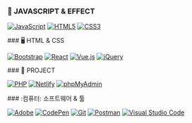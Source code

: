 ### 🤔 JAVASCRIPT & EFFECT   
<p>
  <a href="#"><img alt="JavaScript" src="https://img.shields.io/badge/JavaScript-F7DF1E?style=flat&logo=JavaScript&logoColor=white"></a>   
  <a href="#"><img alt="HTML5" src="https://img.shields.io/badge/HTML5-E34F26?logo=HTML5&logoColor=white"></a>   
  <a href="#"><img alt="CSS3" src="https://img.shields.io/badge/CSS3-1572B6?logo=CSS3&logoColor=white"></a>   
</p>   
### 🖥 HTML & CSS   
<p>
  <a href="#"><img alt="Bootstrap" src="https://img.shields.io/badge/Bootstrap-7952B3?logo=Bootstrap&logoColor=white"></a>   
  <a href="#"><img alt="React" src="https://img.shields.io/badge/React-61DAFB?logo=React&logoColor=white"></a>   
  <a href="#"><img alt="Vue.js" src="https://img.shields.io/badge/Vue.js-4FC08D?logo=Vue.js&logoColor=white"></a>   
  <a href="#"><img alt="jQuery" src="https://img.shields.io/badge/jQuery-0769AD?logo=jQuery&logoColor=white"></a>   
</p>   
### 🧸 PROJECT
<p>
  <a href="#"><img alt="PHP" src="https://img.shields.io/badge/PHP-777BB4?logo=PHP&logoColor=white"></a>   
  <a href="#"><img alt="Netlify" src="https://img.shields.io/badge/Netlify-00C7B7?logo=Netlify&logoColor=white"></a>   
  <a href="#"><img alt="phpMyAdmin" src="https://img.shields.io/badge/phpMyAdmin-6C78AF?logo=phpMyAdmin&logoColor=white"></a>   
</p>   
### :컴퓨터: 소프트웨어 & 툴
<p>
  <a href="#"><img alt="Adobe" src="https://img.shields.io/badge/Adobe-FF0000?logo=Adobe&logoColor=white"></a>   
  <a href="#"><img alt="CodePen" src="https://img.shields.io/badge/CodePen-000?logo=CodePen&logoColor=white"></a>   
  <a href="#"><img alt="Git" src="https://img.shields.io/badge/Git-F05032?logo=Git&logoColor=white"></a>   
  <a href="#"><img alt="Postman" src="https://img.shields.io/badge/Postman-FF6C37?logo=Postman&logoColor=white"></a>   
  <a href="#"><img alt="Visual Studio Code" src="https://img.shields.io/badge/Visual Studio Code-007ACC?logo=Visual Studio Code&logoColor=white"></a>   
</p>
